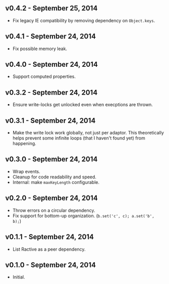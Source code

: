 ## v0.4.2 - September 25, 2014

* Fix legacy IE compatibility by removing dependency on `Object.keys`.

## v0.4.1 - September 24, 2014

* Fix possible memory leak.

## v0.4.0 - September 24, 2014

* Support computed properties.

## v0.3.2 - September 24, 2014

* Ensure write-locks get unlocked even when execptions are thrown.

## v0.3.1 - September 24, 2014

* Make the write lock work globally, not just per adaptor. This theoretically 
  helps prevent some infinite loops (that I haven't found yet) from happening.

## v0.3.0 - September 24, 2014

* Wrap events.
* Cleanup for code readability and speed.
* Internal: make `maxKeyLength` configurable.

## v0.2.0 - September 24, 2014

* Throw errors on a circular dependency.
* Fix support for bottom-up organization. (`b.set('c', c); a.set('b', b);`)

## v0.1.1 - September 24, 2014

* List Ractive as a peer dependency.

## v0.1.0 - September 24, 2014

* Initial.
